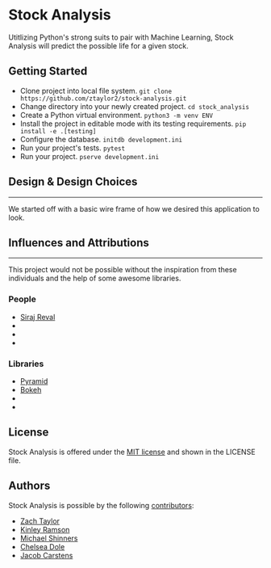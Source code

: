 # Stock Analysis 
Utitlizing Python's strong suits to pair with Machine Learning, Stock Analysis will predict the possible life for a given stock.
## Getting Started
- Clone project into local file system. 
    ```git clone https://github.com/ztaylor2/stock-analysis.git```
- Change directory into your newly created project.
    ```cd stock_analysis```
- Create a Python virtual environment.
    ```python3 -m venv ENV```
- Install the project in editable mode with its testing requirements.
    ```pip install -e .[testing]```
- Configure the database.
    ```initdb development.ini```
- Run your project's tests.
    ```pytest```
- Run your project.
    ```pserve development.ini```
    
## Design & Design Choices
---------------------------
We started off with a basic wire frame of how we desired this application to look.

## Influences and Attributions
-------------------------------
This project would not be possible without the inspiration from these individuals and the help of some awesome libraries.
### People
* [Siraj Reval](https://twitter.com/sirajraval)
* []()
* []()
* []()

### Libraries
* [Pyramid](https://trypyramid.com/)
* [Bokeh](https://bokeh.pydata.org/en/latest/)
* []()
* []()

## License
Stock Analysis is offered under the [MIT license](https://opensource.org/licenses/MIT) and shown in the LICENSE file.
## Authors
Stock Analysis is possible by the following [contributors](https://github.com/ztaylor2/stock-analysis/graphs/contributors):
* [Zach Taylor](https://github.com/ztaylor2)
* [Kinley Ramson](https://github.com/nothingnessbird)
* [Michael Shinners](https://github.com/mshinners)
* [Chelsea Dole](https://github.com/chelseadole)
* [Jacob Carstens](https://github.com/Loaye)